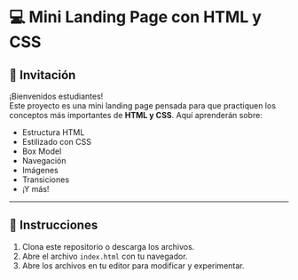 # 💻 Mini Landing Page con HTML y CSS

## 📢 Invitación

¡Bienvenidos estudiantes!  
Este proyecto es una mini landing page pensada para que practiquen los conceptos más importantes de **HTML y CSS**. Aquí aprenderán sobre:

- Estructura HTML
- Estilizado con CSS
- Box Model
- Navegación
- Imágenes
- Transiciones
- ¡Y más!

---

## 📁 Instrucciones

1. Clona este repositorio o descarga los archivos.
2. Abre el archivo `index.html` con tu navegador.
3. Abre los archivos en tu editor para modificar y experimentar.
